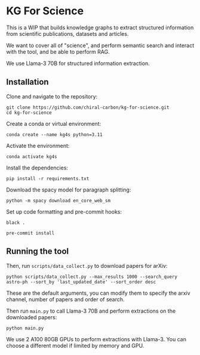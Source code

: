 # KG For Science

This is a WIP that builds knowledge graphs to extract structured information from scientific publications, datasets and articles. 

We want to cover all of "science", and perform semantic search and interact with the tool, and be able to perform RAG. 

We use Llama-3 70B for structured information extraction. 

## Installation 

Clone and navigate to the repository:
```
git clone https://github.com/chiral-carbon/kg-for-science.git
cd kg-for-science
```
Create a conda or virtual environment:
```
conda create --name kg4s python=3.11
```
Activate the environment:
```
conda activate kg4s
```
Install the dependencies:
```
pip install -r requirements.txt
```
Download the spacy model for paragraph splitting:
```
python -m spacy download en_core_web_sm
```
Set up code formatting and pre-commit hooks:
```
black .

pre-commit install
```

## Running the tool

Then, run `scripts/data_collect.py` to download papers for arXiv:
```
python scripts/data_collect.py --max_results 1000 --search_query astro-ph --sort_by 'last_updated_date' --sort_order desc 
```

These are the default arguments, you can modify them to specify the arxiv channel, number of papers and order of search.

Then run `main.py` to call Llama-3 70B and perform extractions on the downloaded papers:
```
python main.py
```

We use 2 A100 80GB GPUs to perform extractions with Llama-3. You can choose a different model if limited by memory and GPU. 